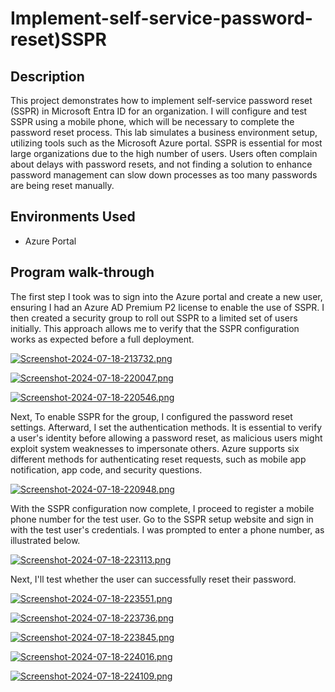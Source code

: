 # Implement-self-service-password-reset)SSPR
## Description
This project demonstrates how to implement self-service password reset (SSPR) in Microsoft Entra ID for an organization. I will configure and test SSPR using a mobile phone, which will be necessary to complete the password reset process. This lab simulates a business environment setup, utilizing tools such as the Microsoft Azure portal. SSPR is essential for most large organizations due to the high number of users. Users often complain about delays with password resets, and not finding a solution to enhance password management can slow down processes as too many passwords are being reset manually.

## Environments Used
  + Azure Portal
## Program walk-through
The first step I took was to sign into the Azure portal and create a new user, ensuring I had an Azure AD Premium P2 license to enable the use of SSPR. I then created a security group to roll out SSPR to a limited set of users initially. This approach allows me to verify that the SSPR configuration works as expected before a full deployment.


[![Screenshot-2024-07-18-213732.png](https://i.postimg.cc/5ttdqwnV/Screenshot-2024-07-18-213732.png)](https://postimg.cc/87x0Tf2K)

[![Screenshot-2024-07-18-220047.png](https://i.postimg.cc/mrQ4rbXc/Screenshot-2024-07-18-220047.png)](https://postimg.cc/Jy4v6WWm)

[![Screenshot-2024-07-18-220546.png](https://i.postimg.cc/L4Qc2Y9C/Screenshot-2024-07-18-220546.png)](https://postimg.cc/K4Lq5YgB)

Next, To enable SSPR for the group, I configured the password reset settings. Afterward, I set the authentication methods. It is essential to verify a user's identity before allowing a password reset, as malicious users might exploit system weaknesses to impersonate others. Azure supports six different methods for authenticating reset requests, such as mobile app notification, app code, and security questions.

[![Screenshot-2024-07-18-220948.png](https://i.postimg.cc/9MMLnb7W/Screenshot-2024-07-18-220948.png)](https://postimg.cc/67kV7dcS)

With the SSPR configuration now complete, I proceed to register a mobile phone number for the test user. Go to the SSPR setup website and sign in with the test user's credentials. I was prompted to enter a phone number, as illustrated below.

[![Screenshot-2024-07-18-223113.png](https://i.postimg.cc/d1pgRpxM/Screenshot-2024-07-18-223113.png)](https://postimg.cc/DJQCnjh5)

Next, I'll test whether the user can successfully reset their password.

[![Screenshot-2024-07-18-223551.png](https://i.postimg.cc/QC7wfm2F/Screenshot-2024-07-18-223551.png)](https://postimg.cc/1V9vtG5S)

[![Screenshot-2024-07-18-223736.png](https://i.postimg.cc/rFS7WhGb/Screenshot-2024-07-18-223736.png)](https://postimg.cc/Wh19cwH6)

[![Screenshot-2024-07-18-223845.png](https://i.postimg.cc/43F0ZjZK/Screenshot-2024-07-18-223845.png)](https://postimg.cc/QB1mJ4Fs)

[![Screenshot-2024-07-18-224016.png](https://i.postimg.cc/qq2DsRKn/Screenshot-2024-07-18-224016.png)](https://postimg.cc/30JZ73nJ)

[![Screenshot-2024-07-18-224109.png](https://i.postimg.cc/66ZPJHP3/Screenshot-2024-07-18-224109.png)](https://postimg.cc/Z0TH6L4t)

